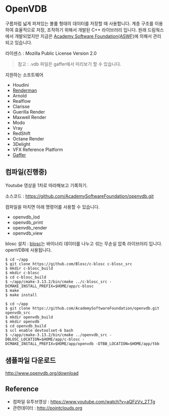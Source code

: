 # OpenVDB
구름처럼 넓게 퍼져있는 볼륨 형태의 데이터를 저장할 때 사용합니다.
계층 구조를 이용하여 효율적으로 저장, 조작하기 위해서 개발된 C++ 라이브러리 입니다.
원래 드림웍스에서 개발되었지만 지금은 [Academy Software Foundation(ASWF)](https://www.aswf.io)에 의해서 관리되고 있습니다.

라이센스 : Mozilla Public License Version 2.0

> 참고 : .vdb 파일은 gaffer에서 미리보기 할 수 있습니다.

지원하는 소프트웨어
- Houdini
- [Renderman](prman.md)
- Arnold
- Realflow
- Clarisse
- Guerilla Render
- Maxwell Render
- Modo
- Vray
- RedShift
- Octane Render
- 3Delight
- VFX Reference Platform
- [Gaffer](gaffer.md)

## 컴파일(진행중)
Youtube 영상을 1차로 따라해보고 기록하기.

소스코드 : https://github.com/AcademySoftwareFoundation/openvdb.git

컴파일을 마치면 아래 명령어를 사용할 수 있습니다.
- openvdb_lod
- openvdb_print
- openvdb_render
- openvdb_view

blosc 설치 : [blosc](http://www.blosc.org)는 바이너리 데이터를 나누고 섞는 무손실 압축 라이브러리 입니다. openVDB에 사용됩니다.
```
$ cd ~/app
$ git clone https://github.com/Blosc/c-blosc c-blosc_src
$ mkdir c-blosc_build
$ mkdir c-blosc
$ cd c-blosc_build
$ ~/app/cmake-3.13.2/bin/cmake ../c-blosc_src -DCMAKE_INSTALL_PREFIX=$HOME/app/c-blosc
$ make
$ make install
```

```
$ cd ~/app
$ git clone https://github.com/AcademySoftwareFoundation/openvdb.git openvdb_src
$ mkdir openvdb_build
$ mkdir openvdb
$ cd openvdb_build
$ scl enable devtoolset-6 bash
$ ~/app/cmake-3.13.2/bin/cmake ../openvdb_src -DBLOSC_LOCATION=$HOME/app/c-blosc -DCMAKE_INSTALL_PREFIX=$HOME/app/openvdb -DTBB_LOCATION=$HOME/app/tbb
```

## 샘플파일 다운로드
http://www.openvdb.org/download

## Reference
- 컴파일 유투브영상 : https://www.youtube.com/watch?v=aQFzVv_2TTg
- 관련데이터 : http://pointclouds.org
